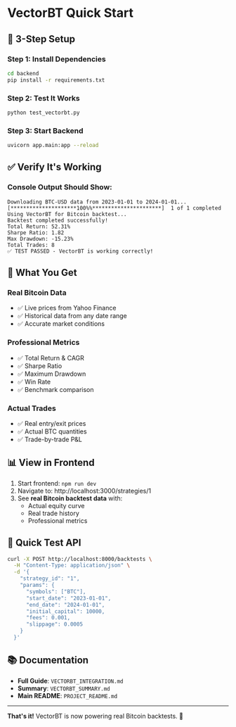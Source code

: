 # VectorBT Quick Start

## 🚀 3-Step Setup

### Step 1: Install Dependencies
```bash
cd backend
pip install -r requirements.txt
```

### Step 2: Test It Works
```bash
python test_vectorbt.py
```

### Step 3: Start Backend
```bash
uvicorn app.main:app --reload
```

## ✅ Verify It's Working

### Console Output Should Show:
```
Downloading BTC-USD data from 2023-01-01 to 2024-01-01...
[*********************100%%**********************]  1 of 1 completed
Using VectorBT for Bitcoin backtest...
Backtest completed successfully!
Total Return: 52.31%
Sharpe Ratio: 1.82
Max Drawdown: -15.23%
Total Trades: 8
✅ TEST PASSED - VectorBT is working correctly!
```

## 🎯 What You Get

### Real Bitcoin Data
- ✅ Live prices from Yahoo Finance
- ✅ Historical data from any date range
- ✅ Accurate market conditions

### Professional Metrics
- ✅ Total Return & CAGR
- ✅ Sharpe Ratio
- ✅ Maximum Drawdown
- ✅ Win Rate
- ✅ Benchmark comparison

### Actual Trades
- ✅ Real entry/exit prices
- ✅ Actual BTC quantities
- ✅ Trade-by-trade P&L

## 📊 View in Frontend

1. Start frontend: `npm run dev`
2. Navigate to: http://localhost:3000/strategies/1
3. See **real Bitcoin backtest data** with:
   - Actual equity curve
   - Real trade history
   - Professional metrics

## 🔧 Quick Test API

```bash
curl -X POST http://localhost:8000/backtests \
  -H "Content-Type: application/json" \
  -d '{
    "strategy_id": "1",
    "params": {
      "symbols": ["BTC"],
      "start_date": "2023-01-01",
      "end_date": "2024-01-01",
      "initial_capital": 10000,
      "fees": 0.001,
      "slippage": 0.0005
    }
  }'
```

## 📚 Documentation

- **Full Guide**: `VECTORBT_INTEGRATION.md`
- **Summary**: `VECTORBT_SUMMARY.md`
- **Main README**: `PROJECT_README.md`

---

**That's it!** VectorBT is now powering real Bitcoin backtests. 🎉
